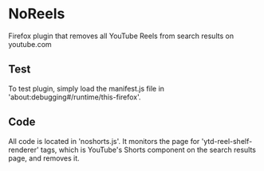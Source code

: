 # NoReels
Firefox plugin that removes all YouTube Reels from search results on youtube.com

## Test
To test plugin, simply load the manifest.js file in 'about:debugging#/runtime/this-firefox'. 

## Code
All code is located in 'noshorts.js'. 
It monitors the page for 'ytd-reel-shelf-renderer' tags, which is YouTube's Shorts component on the search results page, and removes it.